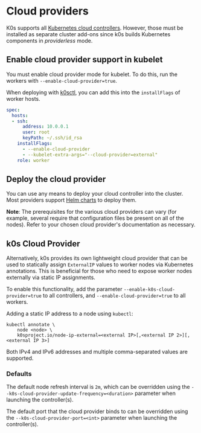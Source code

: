 <!--
SPDX-FileCopyrightText: 2020 k0s authors

SPDX-License-Identifier: CC-BY-SA-4.0
-->

# Cloud providers

K0s supports all [Kubernetes cloud controllers]. However, those must be installed as separate cluster add-ons since k0s builds Kubernetes components in *providerless* mode.

[Kubernetes cloud controllers]: https://kubernetes.io/docs/concepts/architecture/cloud-controller/

## Enable cloud provider support in kubelet

You must enable cloud provider mode for kubelet. To do this, run the workers with `--enable-cloud-provider=true`.

When deploying with [k0sctl](k0sctl-install.md), you can add this into the `installFlags` of worker hosts.

```yaml
spec:
  hosts:
  - ssh:
      address: 10.0.0.1
      user: root
      keyPath: ~/.ssh/id_rsa
    installFlags:
      - --enable-cloud-provider
      - --kubelet-extra-args="--cloud-provider=external"
    role: worker
```

## Deploy the cloud provider

You can use any means to deploy your cloud controller into the cluster. Most providers support [Helm charts](helm-charts.md) to deploy them.

**Note**: The prerequisites for the various cloud providers can vary (for example, several require that configuration files be present on all of the nodes). Refer to your chosen cloud provider's documentation as necessary.

## k0s Cloud Provider

Alternatively, k0s provides its own lightweight cloud provider that can be used to statically assign `ExternalIP` values to worker nodes via Kubernetes annotations.  This is beneficial for those who need to expose worker nodes externally via static IP assignments.

To enable this functionality, add the parameter `--enable-k0s-cloud-provider=true` to all controllers, and `--enable-cloud-provider=true` to all workers.

Adding a static IP address to a node using `kubectl`:

```shell
kubectl annotate \
    node <node> \
    k0sproject.io/node-ip-external=<external IP>[,<external IP 2>][,<external IP 3>]
```

Both IPv4 and IPv6 addresses and multiple comma-separated values are supported.

### Defaults

The default node refresh interval is `2m`, which can be overridden using the `--k0s-cloud-provider-update-frequency=<duration>` parameter when launching the controller(s).

The default port that the cloud provider binds to can be overridden using the `--k0s-cloud-provider-port=<int>` parameter when launching the controller(s).

